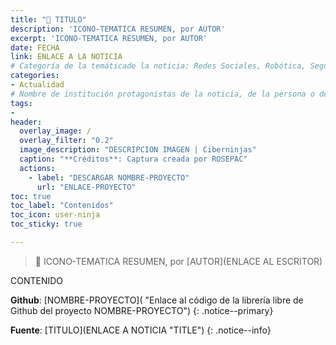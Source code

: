 ```yaml
---
title: "📰 TITULO"
description: 'ICONO-TEMATICA RESUMEN, por AUTOR'
excerpt: 'ICONO-TEMATICA RESUMEN, por AUTOR'
date: FECHA
link: ENLACE A LA NOTICIA
# Categoría de la temáticade la noticia: Redes Sociales, Robótica, Seguridad Informática, Software, SDK Multiplataforma, Educación, Genética
categories:
- Actualidad
# Nombre de institución protagonistas de la noticia, de la persona o del software, sistema o SDK.
tags:
- 
header:
  overlay_image: /
  overlay_filter: "0.2"
  image_description: "DESCRIPCION IMAGEN | Ciberninjas"
  caption: "**Créditos**: Captura creada por ROSEPAC"
  actions:
    - label: "DESCARGAR NOMBRE-PROYECTO"
      url: "ENLACE-PROYECTO"
toc: true
toc_label: "Contenidos"
toc_icon: user-ninja
toc_sticky: true

---
```

> 📰 ICONO-TEMATICA RESUMEN, por [AUTOR](ENLACE AL ESCRITOR)

CONTENIDO

**Github**: [NOMBRE-PROYECTO]( "Enlace al código de la librería libre de Github del proyecto NOMBRE-PROYECTO")
{: .notice--primary}

**Fuente**: [TITULO](ENLACE A NOTICIA "TITLE")
{: .notice--info}